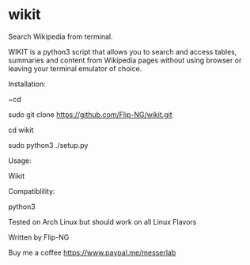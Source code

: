 # wikit
Search Wikipedia from terminal.

WIKIT is a python3 script that allows you to search and access
tables, summaries and content from Wikipedia pages without using 
browser or leaving your terminal emulator of choice.

Installation:

~cd

sudo git clone https://github.com/Flip-NG/wikit.git

cd wikit

sudo python3 ./setup.py

Usage: 

Wikit

Compatiblility:

python3

Tested on Arch Linux but should work on all Linux Flavors


Written by Flip-NG

Buy me a coffee 
https://www.paypal.me/messerlab
